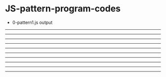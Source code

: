 # JS-pattern-program-codes

* 0-pattern1.js output

********************
********************
********************
********************
********************
********************
********************
********************
********************
********************
